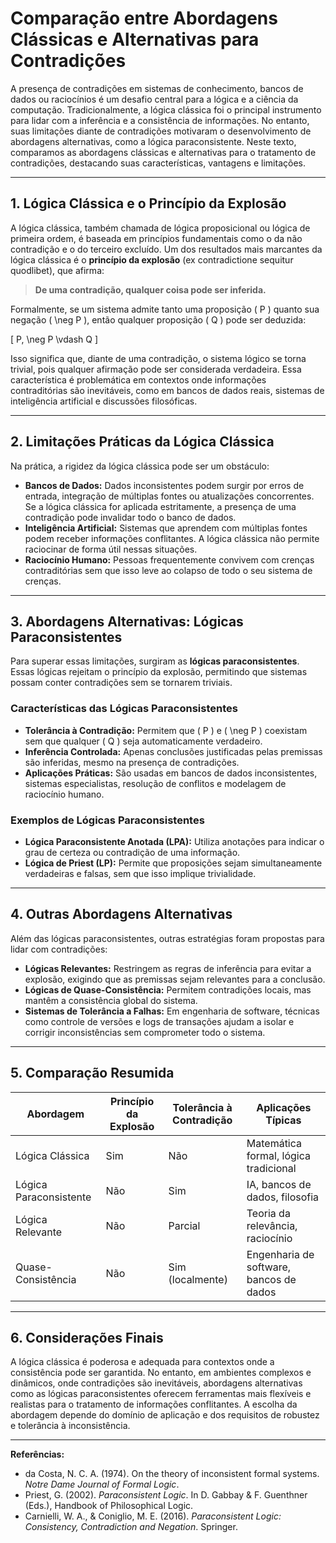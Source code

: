 
# Comparação entre Abordagens Clássicas e Alternativas para Contradições

A presença de contradições em sistemas de conhecimento, bancos de dados ou raciocínios é um desafio central para a lógica e a ciência da computação. Tradicionalmente, a lógica clássica foi o principal instrumento para lidar com a inferência e a consistência de informações. No entanto, suas limitações diante de contradições motivaram o desenvolvimento de abordagens alternativas, como a lógica paraconsistente. Neste texto, comparamos as abordagens clássicas e alternativas para o tratamento de contradições, destacando suas características, vantagens e limitações.

---

## 1. Lógica Clássica e o Princípio da Explosão

A lógica clássica, também chamada de lógica proposicional ou lógica de primeira ordem, é baseada em princípios fundamentais como o da não contradição e o do terceiro excluído. Um dos resultados mais marcantes da lógica clássica é o **princípio da explosão** (ex contradictione sequitur quodlibet), que afirma:

> **De uma contradição, qualquer coisa pode ser inferida.**

Formalmente, se um sistema admite tanto uma proposição \( P \) quanto sua negação \( \neg P \), então qualquer proposição \( Q \) pode ser deduzida:

\[
P, \neg P \vdash Q
\]

Isso significa que, diante de uma contradição, o sistema lógico se torna trivial, pois qualquer afirmação pode ser considerada verdadeira. Essa característica é problemática em contextos onde informações contraditórias são inevitáveis, como em bancos de dados reais, sistemas de inteligência artificial e discussões filosóficas.

---

## 2. Limitações Práticas da Lógica Clássica

Na prática, a rigidez da lógica clássica pode ser um obstáculo:

- **Bancos de Dados:** Dados inconsistentes podem surgir por erros de entrada, integração de múltiplas fontes ou atualizações concorrentes. Se a lógica clássica for aplicada estritamente, a presença de uma contradição pode invalidar todo o banco de dados.
- **Inteligência Artificial:** Sistemas que aprendem com múltiplas fontes podem receber informações conflitantes. A lógica clássica não permite raciocinar de forma útil nessas situações.
- **Raciocínio Humano:** Pessoas frequentemente convivem com crenças contraditórias sem que isso leve ao colapso de todo o seu sistema de crenças.

---

## 3. Abordagens Alternativas: Lógicas Paraconsistentes

Para superar essas limitações, surgiram as **lógicas paraconsistentes**. Essas lógicas rejeitam o princípio da explosão, permitindo que sistemas possam conter contradições sem se tornarem triviais.

### Características das Lógicas Paraconsistentes

- **Tolerância à Contradição:** Permitem que \( P \) e \( \neg P \) coexistam sem que qualquer \( Q \) seja automaticamente verdadeiro.
- **Inferência Controlada:** Apenas conclusões justificadas pelas premissas são inferidas, mesmo na presença de contradições.
- **Aplicações Práticas:** São usadas em bancos de dados inconsistentes, sistemas especialistas, resolução de conflitos e modelagem de raciocínio humano.

### Exemplos de Lógicas Paraconsistentes

- **Lógica Paraconsistente Anotada (LPA):** Utiliza anotações para indicar o grau de certeza ou contradição de uma informação.
- **Lógica de Priest (LP):** Permite que proposições sejam simultaneamente verdadeiras e falsas, sem que isso implique trivialidade.

---

## 4. Outras Abordagens Alternativas

Além das lógicas paraconsistentes, outras estratégias foram propostas para lidar com contradições:

- **Lógicas Relevantes:** Restringem as regras de inferência para evitar a explosão, exigindo que as premissas sejam relevantes para a conclusão.
- **Lógicas de Quase-Consistência:** Permitem contradições locais, mas mantêm a consistência global do sistema.
- **Sistemas de Tolerância a Falhas:** Em engenharia de software, técnicas como controle de versões e logs de transações ajudam a isolar e corrigir inconsistências sem comprometer todo o sistema.

---

## 5. Comparação Resumida

| Abordagem                | Princípio da Explosão | Tolerância à Contradição | Aplicações Típicas                  |
|--------------------------|----------------------|-------------------------|-------------------------------------|
| Lógica Clássica          | Sim                  | Não                     | Matemática formal, lógica tradicional|
| Lógica Paraconsistente   | Não                  | Sim                     | IA, bancos de dados, filosofia      |
| Lógica Relevante         | Não                  | Parcial                 | Teoria da relevância, raciocínio    |
| Quase-Consistência       | Não                  | Sim (localmente)        | Engenharia de software, bancos de dados|

---

## 6. Considerações Finais

A lógica clássica é poderosa e adequada para contextos onde a consistência pode ser garantida. No entanto, em ambientes complexos e dinâmicos, onde contradições são inevitáveis, abordagens alternativas como as lógicas paraconsistentes oferecem ferramentas mais flexíveis e realistas para o tratamento de informações conflitantes. A escolha da abordagem depende do domínio de aplicação e dos requisitos de robustez e tolerância à inconsistência.

---

**Referências:**

- da Costa, N. C. A. (1974). On the theory of inconsistent formal systems. *Notre Dame Journal of Formal Logic*.
- Priest, G. (2002). *Paraconsistent Logic*. In D. Gabbay & F. Guenthner (Eds.), Handbook of Philosophical Logic.
- Carnielli, W. A., & Coniglio, M. E. (2016). *Paraconsistent Logic: Consistency, Contradiction and Negation*. Springer.

```
